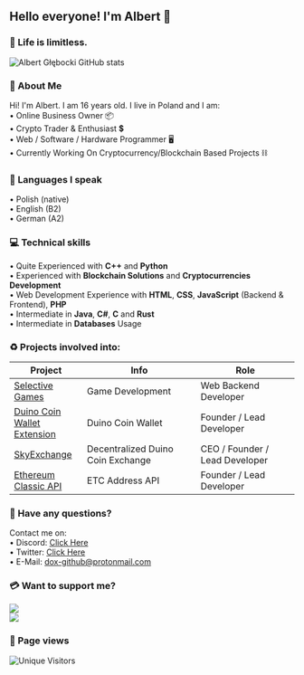 <!--
      .o8                                      .o8                        
     "888                                     "888                        
 .oooo888   .ooooo.  oooo    ooo          .oooo888   .ooooo.  oooo    ooo 
d88' `888  d88' `88b  `88b..8P'          d88' `888  d88' `88b  `88.  .8'  
888   888  888   888    Y888'    8888888 888   888  888ooo888   `88..8'   
888   888  888   888  .o8"'88b           888   888  888    .o    `888'    
`Y8bod88P" `Y8bod8P' o88'   888o         `Y8bod88P" `Y8bod8P'     `8'     
-->

## Hello everyone! I'm Albert 👋
### 🎈 Life is limitless.
![Albert Głębocki GitHub stats](https://github-readme-stats.vercel.app/api?username=dox-dev&show_icons=true&title_color=ffffff&text_color=ffffff&icon_color=ffc0cb&bg_color=282828&hide_border=1&custom_title=Albert%20Głębocki%20-%20Stats)

### 🖤 About **Me**
Hi! I'm Albert. I am 16 years old. I live in Poland and I am:<br>
&bull; Online Business Owner 📦<br>
&bull; Crypto Trader & Enthusiast 💲<br>
&bull; Web / Software / Hardware Programmer 🖥<br>
&bull; Currently Working On Cryptocurrency/Blockchain Based Projects ⛓<br>

### 🏴 Languages I speak
&bull; Polish (native)<br>
&bull; English (B2)<br>
&bull; German (A2)

### 💻 Technical skills
&bull; Quite Experienced with **C++** and **Python**<br>
&bull; Experienced with **Blockchain Solutions** and **Cryptocurrencies Development**<br>
&bull; Web Development Experience with **HTML**, **CSS**, **JavaScript** (Backend & Frontend), **PHP**<br>
&bull; Intermediate in **Java**, **C#**, **C** and **Rust**<br>
&bull; Intermediate in **Databases** Usage<br>

### ♻ Projects involved into:
| Project | Info | Role |
|-------------------------------------------------------|------------------------------------------------------------------------------------------------|-----------------------------------------------------------|
| [Selective<br>Games](https://selectivegames.pl) | Game Development | Web Backend Developer |
| [Duino Coin<br>Wallet Extension](https://github.com/dox-dev/duino-coin-wallet) | Duino Coin Wallet | Founder / Lead Developer |
| [SkyExchange](https://www.skyexchange.ga) | Decentralized Duino Coin Exchange | CEO / Founder / Lead Developer |
| [Ethereum<br>Classic API](https://github.com/dox-dev/etc-address-api) | ETC Address API | Founder / Lead Developer |

### 📩 Have any questions?
Contact me on:<br>
&bull;&nbsp;Discord: <a href="https://discordapp.com/users/598511690253860886">Click Here</a><br>
&bull;&nbsp;Twitter: <a href="https://twitter.com/messages/compose?recipient_id=1247822182731919360">Click Here</a><br>
&bull;&nbsp;E-Mail: <a href="mailto:dox-github@protonmail.com">dox-github@protonmail.com</a>

### 💳 Want to support me?
[![](https://i.ibb.co/R67G2Jc/rsz-donate.png)](https://www.paypal.com/donate/?hosted_button_id=DEUL7QC4ZZQSJ)<br>
[![](https://i.ibb.co/b7dhDc4/cryptodonate.png)](https://dox-dev.github.io/crypto-donate/)

### 👀 Page views
<img src="https://hitwebcounter.com/counter/counter.php?page=7932792&style=0024&nbdigits=5&type=page&initCount=0" title="Page Views" Alt="Unique Visitors" border="0" /></a>
